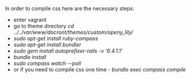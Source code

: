 In order to compile css here are the necessary steps:

- enter vagrant
- go to theme directory *cd ../../var/www/docroot/themes/custom/openy_lily/*
- *sudo apt-get install ruby-compass*
- *sudo apt-get install bundler*
- *sudo gem install autoprefixer-rails -v '6.4.1.1'*
- *bundle install*
- *sudo compass watch --poll*
- or if you need to compile css one time - *bundle exec compass compile*
